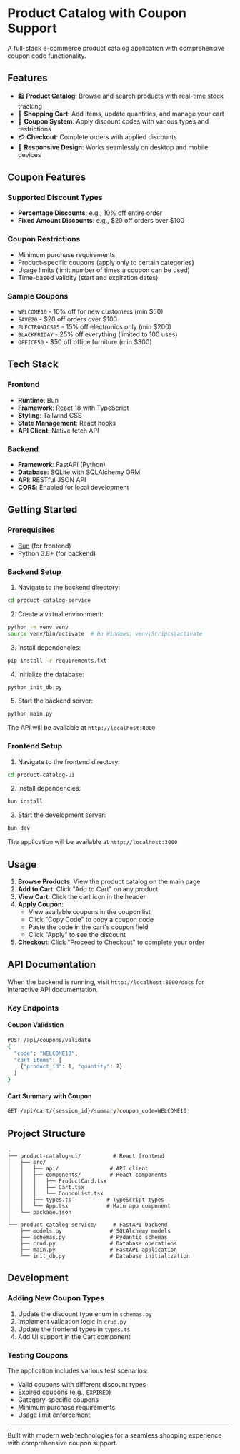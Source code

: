 # Product Catalog with Coupon Support

A full-stack e-commerce product catalog application with comprehensive coupon code functionality.

## Features

- 🛍️ **Product Catalog**: Browse and search products with real-time stock tracking
- 🛒 **Shopping Cart**: Add items, update quantities, and manage your cart
- 🎫 **Coupon System**: Apply discount codes with various types and restrictions
- 💳 **Checkout**: Complete orders with applied discounts
- 📱 **Responsive Design**: Works seamlessly on desktop and mobile devices

## Coupon Features

### Supported Discount Types
- **Percentage Discounts**: e.g., 10% off entire order
- **Fixed Amount Discounts**: e.g., $20 off orders over $100

### Coupon Restrictions
- Minimum purchase requirements
- Product-specific coupons (apply only to certain categories)
- Usage limits (limit number of times a coupon can be used)
- Time-based validity (start and expiration dates)

### Sample Coupons
- `WELCOME10` - 10% off for new customers (min $50)
- `SAVE20` - $20 off orders over $100
- `ELECTRONICS15` - 15% off electronics only (min $200)
- `BLACKFRIDAY` - 25% off everything (limited to 100 uses)
- `OFFICE50` - $50 off office furniture (min $300)

## Tech Stack

### Frontend
- **Runtime**: Bun
- **Framework**: React 18 with TypeScript
- **Styling**: Tailwind CSS
- **State Management**: React hooks
- **API Client**: Native fetch API

### Backend
- **Framework**: FastAPI (Python)
- **Database**: SQLite with SQLAlchemy ORM
- **API**: RESTful JSON API
- **CORS**: Enabled for local development

## Getting Started

### Prerequisites
- [Bun](https://bun.sh) (for frontend)
- Python 3.8+ (for backend)

### Backend Setup

1. Navigate to the backend directory:
```bash
cd product-catalog-service
```

2. Create a virtual environment:
```bash
python -m venv venv
source venv/bin/activate  # On Windows: venv\Scripts\activate
```

3. Install dependencies:
```bash
pip install -r requirements.txt
```

4. Initialize the database:
```bash
python init_db.py
```

5. Start the backend server:
```bash
python main.py
```

The API will be available at `http://localhost:8000`

### Frontend Setup

1. Navigate to the frontend directory:
```bash
cd product-catalog-ui
```

2. Install dependencies:
```bash
bun install
```

3. Start the development server:
```bash
bun dev
```

The application will be available at `http://localhost:3000`

## Usage

1. **Browse Products**: View the product catalog on the main page
2. **Add to Cart**: Click "Add to Cart" on any product
3. **View Cart**: Click the cart icon in the header
4. **Apply Coupon**: 
   - View available coupons in the coupon list
   - Click "Copy Code" to copy a coupon code
   - Paste the code in the cart's coupon field
   - Click "Apply" to see the discount
5. **Checkout**: Click "Proceed to Checkout" to complete your order

## API Documentation

When the backend is running, visit `http://localhost:8000/docs` for interactive API documentation.

### Key Endpoints

#### Coupon Validation
```bash
POST /api/coupons/validate
{
  "code": "WELCOME10",
  "cart_items": [
    {"product_id": 1, "quantity": 2}
  ]
}
```

#### Cart Summary with Coupon
```bash
GET /api/cart/{session_id}/summary?coupon_code=WELCOME10
```

## Project Structure

```
.
├── product-catalog-ui/          # React frontend
│   ├── src/
│   │   ├── api/                # API client
│   │   ├── components/         # React components
│   │   │   ├── ProductCard.tsx
│   │   │   ├── Cart.tsx
│   │   │   └── CouponList.tsx
│   │   ├── types.ts           # TypeScript types
│   │   └── App.tsx            # Main app component
│   └── package.json
│
└── product-catalog-service/     # FastAPI backend
    ├── models.py               # SQLAlchemy models
    ├── schemas.py              # Pydantic schemas
    ├── crud.py                 # Database operations
    ├── main.py                 # FastAPI application
    └── init_db.py              # Database initialization
```

## Development

### Adding New Coupon Types

1. Update the discount type enum in `schemas.py`
2. Implement validation logic in `crud.py`
3. Update the frontend types in `types.ts`
4. Add UI support in the Cart component

### Testing Coupons

The application includes various test scenarios:
- Valid coupons with different discount types
- Expired coupons (e.g., `EXPIRED`)
- Category-specific coupons
- Minimum purchase requirements
- Usage limit enforcement

---

Built with modern web technologies for a seamless shopping experience with comprehensive coupon support.
